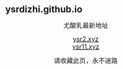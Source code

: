 # ysrdizhi.github.io
<center>
<span style="font-size:20px">尤酸乳最新地址</span><br>
<br />
<span style="font-size:20px"><a href="https://ysr2.xyz" target="_blank">ysr2.xyz</a></span><br>
<span style="font-size:20px"><a href="https://ysr11.xyz" target="_blank">ysr11.xyz</a></span><br>
<br />
<span style="font-size:20px">请收藏此页，永不迷路</span>
</center>
